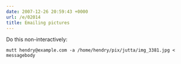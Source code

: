```yaml
---
date: 2007-12-26 20:59:43 +0000
url: /e/02014
title: Emailing pictures
---
```


Do this non-interactively:

	mutt hendry@example.com -a /home/hendry/pix/jutta/img_3381.jpg < messagebody
